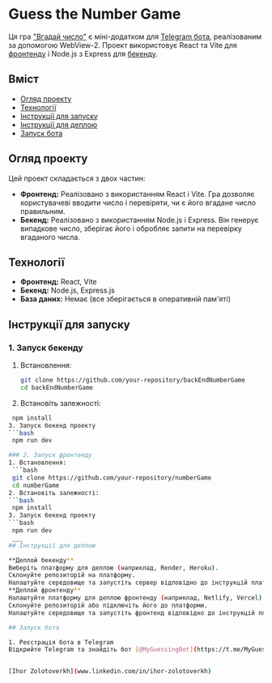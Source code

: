 # Guess the Number Game

Ця гра ["Вгадай число"](https://number-game-orpin.vercel.app) є міні-додатком для [Telegram бота](https://t.me/MyGuessingBot), реалізованим за допомогою WebView-2. Проект використовує React та Vite для [фронтенду](https://github.com/IhorZolot/numberGame) і Node.js з Express для [бекенду](https://github.com/IhorZolot/backEndNumberGame).

## Вміст

- [Огляд проекту](#overview)
- [Технології](#technologies)
- [Інструкції для запуску](#setup-instructions)
- [Інструкції для деплою](#deployment-instructions)
- [Запуск бота](#start-bot)

## Огляд проекту

Цей проект складається з двох частин:
- **Фронтенд:** Реалізовано з використанням React і Vite. Гра дозволяє користувачеві вводити число і перевіряти, чи є його вгадане число правильним.
- **Бекенд:** Реалізовано з використанням Node.js і Express. Він генерує випадкове число, зберігає його і обробляє запити на перевірку вгаданого числа.

## Технології

- **Фронтенд:** React, Vite
- **Бекенд:** Node.js, Express.js
- **База даних:** Немає (все зберігається в оперативній пам'яті)

## Інструкції для запуску

### 1. Запуск бекенду
1. Встановлення:
   ```bash
   git clone https://github.com/your-repository/backEndNumberGame
   cd backEndNumberGame
2. Встановіть залежності:
  ```bash
   npm install
3. Запуск бекенд проекту 
  ```bash
   npm run dev

### 2. Запуск фронтенду
1. Встановлення:
   ```bash
   git clone https://github.com/your-repository/numberGame
   cd numberGame
2. Встановіть залежності:
  ```bash
   npm install
3. Запуск бекенд проекту 
  ```bash
   npm run dev
   ___
## Інструкції для деплою

**Деплой бекенду**
Виберіть платформу для деплою (наприклад, Render, Heroku).
Склонуйте репозиторій на платформу.
Налаштуйте середовище та запустіть сервер відповідно до інструкцій платформи.
**Деплой фронтенду**
Налаштуйте платформу для деплою фронтенду (наприклад, Netlify, Vercel).
Склонуйте репозиторій або підключіть його до платформи.
Налаштуйте середовище та запустіть фронтенд відповідно до інструкцій платформи.

## Запуск бота

1. Реєстрація бота в Telegram
Відкрийте Telegram та знайдіть бот [@MyGuessingBot](https://t.me/MyGuessingBot) та запустіть гру.


[Ihor Zolotoverkh](www.linkedin.com/in/ihor-zolotoverkh)